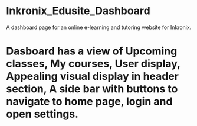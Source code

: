 # Inkronix_Edusite_Dashboard
A dashboard page for an online e-learning and tutoring website for Inkronix.
# Dasboard has a view of Upcoming classes, My courses, User display, Appealing visual display in header section, A side bar with buttons to navigate to home page, login and open settings.

